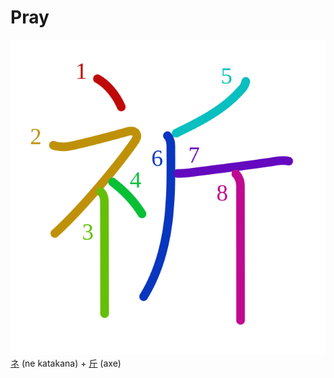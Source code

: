 # Pray
![祈](../Kanji/kanji-colorize/7948.svg)
 [ネ](../Kanji/kanji-dict/ネ.md) (ne katakana) + [斤](../Kanji/kanji-dict/斤.md) (axe)